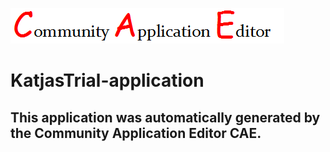 ![CAE](https://github.com/GHProjectsTest/application-18/blob/master/img/logo.png)  

KatjasTrial-application
===================


This application was automatically generated by the Community Application Editor CAE.  
---------------
